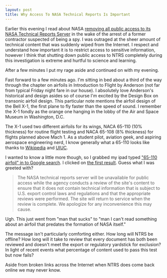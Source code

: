 ```yaml
---
layout: post
title: Why Access To NASA Technical Reports Is Important
---
```

Earlier this evening I read about NASA [removing all public access to its NASA Technical Reports Server](http://www.space.com/20355-nasa-chinese-spy-reports-database.html) in the wake of the arrest of a former contractor suspected of being a spy.  I was outraged at the sheer amount of technical content that was suddenly wiped from the Internet.  I respect and understand how important it is to restrict access to sensitive information, however I think that shutting down public access to NTRS completely during this investigation is extreme and hurtful to science and learning.

After a few minutes I put my rage aside and continued on with my evening.

Fast forward to a few minutes ago.  I'm sitting in bed about a third of the way through the chapter on airfoils in Introduction to Flight by Anderson (not far from typical Friday night fare in our house).  I absolutely love Anderson's historical and design asides so of course I'm excited by the Design Box on transonic airfoil design.  This particular note mentions the airfoil design of the Bell X-1, the first plane to fly faster than the speed of sound.  I remember the X-1 fondly as the orange one hanging in the lobby of the Air and Space Museum in Washington, D.C.

The X-1 used two different airfoils for its wings, NACA 65-110 (10% thickness) for routine flight testing and NACA 65-108 (8% thickness) for flights planned above Mach 1.  As a student pilot, aviation geek, and aspiring aerospace engineering nerd, I know generally what a 65-110 looks like thanks to [Wikipedia](http://en.wikipedia.org/wiki/NACA_airfoil#6-series) and [UIUC](http://www.ae.illinois.edu/m-selig/ads/coord_database.html).

I wanted to know a little more though, so I grabbed my ipad typed ["65-110 airfoil" in to Google search](http://www.ae.illinois.edu/m-selig/ads/coord_database.html).  I clicked on [the first result](http://naca.larc.nasa.gov/search.jsp?R=19930093972&qs=N%3D4294964762%2B4294966195%26Nn%3D123%257CCollection%257CNASA).  Guess what I was greeted with?

> The NASA technical reports server will be unavailable for public access 
> while the agency conducts a review of the site's content to ensure that it 
> does not contain technical information that is subject to U.S. export control laws
> and regulations and that the appropriate reviews were performed. 
> The site will return to service when the review is complete. 
> We apologize for any inconvenience this may cause.

Ugh.  This just went from "man that sucks" to "man I can't read something about an airfoil that predates the formation of NASA itself."

The message isn't particularly comforting either.  How long will NTRS be offline?  How long will it take to review that every document has both been reviewed and doesn't meet the export or regulatory yardstick for exclusion? In light of recent events what percentage of content used to pass this test but now fails?

Aside from broken links across the Internet when NTRS does come back online we may never know.
